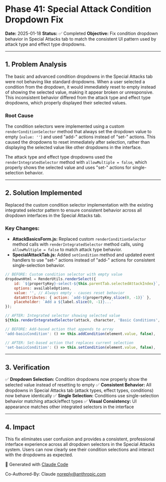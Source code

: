 # Phase 41: Special Attack Condition Dropdown Fix

**Date:** 2025-01-18
**Status:** ✅ Completed
**Objective:** Fix condition dropdown behavior in Special Attacks tab to match the consistent UI pattern used by attack type and effect type dropdowns.

---

## 1. Problem Analysis

The basic and advanced condition dropdowns in the Special Attacks tab were not behaving like standard dropdowns. When a user selected a condition from the dropdown, it would immediately reset to empty instead of showing the selected value, making it appear broken or unresponsive. This inconsistent behavior differed from the attack type and effect type dropdowns, which properly displayed their selected values.

### Root Cause

The condition selectors were implemented using a custom `renderConditionSelector` method that always set the dropdown value to empty (`value: ''`) and used "add-" actions instead of "set-" actions. This caused the dropdowns to reset immediately after selection, rather than displaying the selected value like other dropdowns in the interface.

The attack type and effect type dropdowns used the `renderIntegratedSelector` method with `allowMultiple = false`, which properly shows the selected value and uses "set-" actions for single-selection behavior.

---

## 2. Solution Implemented

Replaced the custom condition selector implementation with the existing integrated selector pattern to ensure consistent behavior across all dropdown interfaces in the Special Attacks tab.

### Key Changes:
*   **AttackBasicsForm.js:** Replaced custom `renderConditionSelector` method calls with `renderIntegratedSelector` method calls, using `allowMultiple = false` to match attack type behavior.
*   **SpecialAttackTab.js:** Added `setCondition` method and updated event handlers to use "set-" actions instead of "add-" actions for consistent single-selection behavior.

```javascript
// BEFORE: Custom condition selector with empty value
dropdownHtml = RenderUtils.renderSelect({
    id: `${propertyKey}-select-${this.parentTab.selectedAttackIndex}`,
    options: availableOptions,
    value: '', // Always empty - causes reset behavior
    dataAttributes: { action: `add-${propertyKey.slice(0, -1)}` },
    placeholder: `Add a ${label.slice(0, -1)}...`
});

// AFTER: Integrated selector showing selected value
${this.renderIntegratedSelector(attack, character, 'Basic Conditions', 'basicConditions', AttackTypeSystem.getBasicConditions(), false)}
```

```javascript
// BEFORE: Add-based action that appends to array
'add-basicCondition': () => this.addCondition(element.value, false),

// AFTER: Set-based action that replaces current selection
'set-basicCondition': () => this.setCondition(element.value, false),
```

---

## 3. Verification

✅ **Dropdown Selection:** Condition dropdowns now properly show the selected value instead of resetting to empty
✅ **Consistent Behavior:** All dropdowns in Special Attacks tab (attack types, effect types, conditions) now behave identically
✅ **Single Selection:** Conditions use single-selection behavior matching attack/effect types
✅ **Visual Consistency:** UI appearance matches other integrated selectors in the interface

---

## 4. Impact

This fix eliminates user confusion and provides a consistent, professional interface experience across all dropdown selectors in the Special Attacks system. Users can now clearly see their condition selections and interact with the dropdowns as expected.

🤖 Generated with [Claude Code](https://claude.ai/code)

Co-Authored-By: Claude <noreply@anthropic.com>